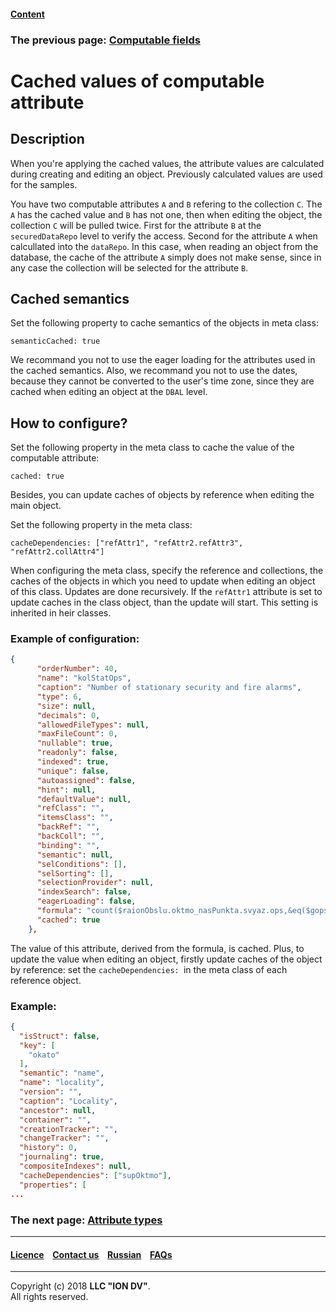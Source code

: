 #### [Content](/docs/en/index.md)

### The previous page: [Computable fields](/docs/en/2_system_description/metadata_structure/meta_class/atr_formula.md)

# Cached values of computable attribute

## Description

When you're applying the cached values, the attribute values are calculated during creating and editing an object. Previously calculated values are used for the samples.

You have two computable attributes `A` and `B` refering to the collection `C`. The `A` has the cached value and `B` has not one, then when editing the object, the collection `C` will be pulled twice. First for the attribute `B` at the `securedDataRepo` level to verify the access. Second for the attribute `A` when calcullated into the `dataRepo`. In this case, when reading an object from the database, the cache of the attribute `A` simply does not make sense, since in any case the collection will be selected for the attribute `B`.

## Cached semantics

Set the following property to cache semantics of the objects in meta class:

```
semanticCached: true
```
We recommand you not to use the eager loading for the attributes used in the cached semantics. Also, we recommand you not to use the dates, because they cannot be converted to the user's time zone, since they are cached when editing an object at the `DBAL` level.

## How to configure?

Set the following property in the meta class to cache the value of the computable attribute:

```
cached: true
```
Besides, you can update caches of objects by reference when editing the main object.

Set the following property in the meta class:

```
cacheDependencies: ["refAttr1", "refAttr2.refAttr3", "refAttr2.collAttr4"]
``` 
When configuring the meta class, specify the reference and collections, the caches of the objects in which you need to update when editing an object of this class. Updates are done recursively. If the `refAttr1` attribute is set to update caches in the class object, than the update will start. This setting is inherited in heir classes.

### Example of configuration:

```json
{
      "orderNumber": 40,
      "name": "kolStatOps",
      "caption": "Number of stationary security and fire alarms",
      "type": 6,
      "size": null,
      "decimals": 0,
      "allowedFileTypes": null,
      "maxFileCount": 0,
      "nullable": true,
      "readonly": false,
      "indexed": true,
      "unique": false,
      "autoassigned": false,
      "hint": null,
      "defaultValue": null,
      "refClass": "",
      "itemsClass": "",
      "backRef": "",
      "backColl": "",
      "binding": "",
      "semantic": null,
      "selConditions": [],
      "selSorting": [],
      "selectionProvider": null,
      "indexSearch": false,
      "eagerLoading": false,
      "formula": "count($raionObslu.oktmo_nasPunkta.svyaz.ops,&eq($gops, b), 1)",
      "cached": true
    },
```

The value of this attribute, derived from the formula, is cached. Plus, to update the value when editing an object, firstly update caches of the object by reference: set the `cacheDependencies: `in the meta class of each reference object.

### Example:

```json
{
  "isStruct": false,
  "key": [
    "okato"
  ],
  "semantic": "name",
  "name": "locality",
  "version": "",
  "caption": "Locality",
  "ancestor": null,
  "container": "",
  "creationTracker": "",
  "changeTracker": "",
  "history": 0,
  "journaling": true,
  "compositeIndexes": null,
  "cacheDependencies": ["supOktmo"],
  "properties": [
...
```


### The next page: [Attribute types](/docs/en/2_system_description/metadata_structure/meta_class/property_types.md)
--------------------------------------------------------------------------  


 #### [Licence](/LICENCE.md) &ensp;  [Contact us](https://iondv.com) &ensp;  [Russian](/docs/ru/2_system_description/metadata_structure/meta_class/atr_cached_true.md)     &ensp; [FAQs](/faqs.md)          



--------------------------------------------------------------------------  

Copyright (c) 2018 **LLC "ION DV"**.  
All rights reserved. 